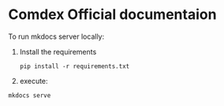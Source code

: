# Comdex Official documentaion

To run mkdocs server locally:
1. Install the requirements
	
	```
	pip install -r requirements.txt
	```
	
2. execute: 

  ```
  mkdocs serve
  ```